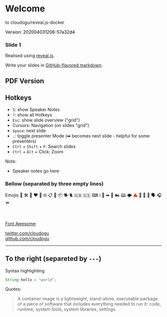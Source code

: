 <!-- .slide: class="title"  -->
<!-- .slide: data-background-image="css/images/title.svg"  -->
# Welcome 
to cloudogu/reveal.js-docker

<font color="black">
    Version: 202004031206-57a32d4
</font>



### Slide 1
Realised using [reveal.js](https://github.com/hakimel/reveal.js/).

Write your slides in [GitHub-flavored markdown](https://guides.github.com/features/mastering-markdown/).


<h2 class="state-background">PDF Version <a href="pdf/Cloudogu%20-%20reveal.js-docker.pdf">
   <i class="far fa-file-pdf"></i>
</a></h2>


## Hotkeys

* `S`: show Speaker Notes 
* `?`: show all Hotkeys 
* `Esc`: show slide overview ("grid")
* Cursors: Navigation (on slides "grid")
* `Space`: next slide
* `,`: toggle presenter Mode (➡ becomes next slide - helpful for some presenters)
* `Ctrl` + `Shift` + `F`: Search slides
* `Ctrl` + `Alt` + Click: Zoom

Note:
* Speaker notes go here 



### Bellow (separated by three empty lines)

Emojis 👤 🛠️ 🚢 ❤ 👤 🌐 📋 🐋 📦 🐕 🐈 🇬🇧 🇩🇪 ⌨ ℹ️ 📕 ➡ 🥚 🏍 🕮 🌩️ <font color="red">⚠</font> 🚀 🔑 🔄 🗣 ️🎧 ⏪

<br/>

[Font Awesome](https://fontawesome.com/icons?d=gallery): 

<i class="fas fa-coffee"></i>
<i class='fas fa-thumbtack'></i>
<i class='fas fa-code-branch'></i>

<a href='https://twitter.com/cloudogu' class="social" target="_blank">
    <i class='fab fa-twitter'></i>
    twitter.com/cloudogu
</a>
<br/>
<a href='https://github.com/cloudogu' class="social" target="_blank">
    <i class='fab fa-github'></i>
    github.com/cloudogu
</a>

---

## To the right (separeted by `---`)

Syntax highlighting 

```java
String hello = "world";
```
 
Quotes: 
> A container image is a lightweight, stand-alone, executable package of a piece of software that includes everything needed to run it: code, runtime, system tools, system libraries, settings.